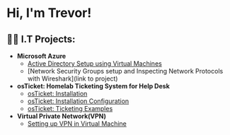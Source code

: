 <h1>Hi, I'm Trevor! </h1>

<h2>👨‍💻 I.T Projects:</h2>

- <b>Microsoft Azure</b>
  - [Active Directory Setup using Virtual Machines](https://github.com/tbeard92/ADVM/tree/main)
  - [Network Security Groups setup and Inspecting Network Protocols with Wireshark](link to project)
- <b>osTicket: Homelab Ticketing System for Help Desk</b>
  - [osTicket: Installation](https://github.com/tbeard92/osticketinstall/tree/main)
  - [osTicket: Installation Configuration](https://github.com/tbeard92/osticketinstall)
  - [osTicket: Ticketing Examples](https://github.com/tbeard92/osticketing/tree/main)
- <b>Virtual Private Network(VPN)</b>
  - [Setting up VPN in Virtual Machine](https://github.com/tbeard92/VPN/tree/main)


<!--
**joshmadakor1/joshmadakor1** is a ✨ _special_ ✨ repository because its `README.md` (this file) appears on your GitHub profile.

Here are some ideas to get you started:

- 🔭 I’m currently working on ...
- 🌱 I’m currently learning ...
- 👯 I’m looking to collaborate on ...
- 🤔 I’m looking for help with ...
- 💬 Ask me about ...
- 📫 How to reach me: ...
- 😄 Pronouns: ...
- ⚡ Fun fact: ...
-->
